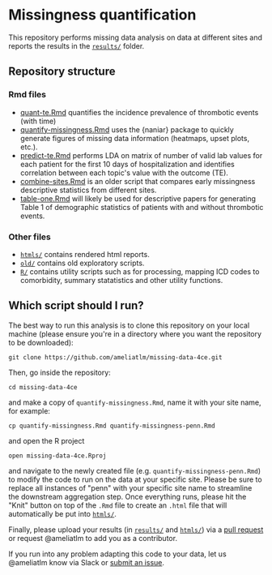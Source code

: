 # Missingness quantification

This repository performs missing data analysis on data at different sites and reports the results in the [`results/`](results/) folder.

## Repository structure

### Rmd files

- [quant-te.Rmd](quant-te.Rmd) quantifies the incidence prevalence of thrombotic events (with time)
- [quantify-missingness.Rmd](quantify-missingness.Rmd) uses the {naniar} package to quickly generate figures of missing data information (heatmaps, upset plots, etc.).
- [predict-te.Rmd](predict-te.Rmd) performs LDA on matrix of number of valid lab values for each patient for the first 10 days of hospitalization and identifies correlation between each topic's value with the outcome (TE).
- [combine-sites.Rmd](combine-sites.Rmd) is an older script that compares early missingness descriptive statistics from different sites.
- [table-one.Rmd](table-one.Rmd) will likely be used for descriptive papers for generating Table 1 of demographic statistics of patients with and without thrombotic events.

### Other files

- [`htmls/`](htmls/) contains rendered html reports.
- [`old/`](old/) contains old exploratory scripts.
- [`R/`](R/) contains utility scripts such as for processing, mapping ICD codes to comorbidity, summary statatistics and other utility functions.

## Which script should I run?

The best way to run this analysis is to clone this repository on your local machine
(please ensure you're in a directory where you want the repository to be downloaded):

```git clone https://github.com/ameliatlm/missing-data-4ce.git```

Then, go inside the repository:

```cd missing-data-4ce```

and make a copy of `quantify-missingness.Rmd`, name it with your site name, for example:

```cp quantify-missingness.Rmd quantify-missingness-penn.Rmd```

and open the R project

```open missing-data-4ce.Rproj```

and navigate to the newly created file (e.g. `quantify-missingness-penn.Rmd`) to modify the code to run on the data at your specific site.
Please be sure to replace all instances of "penn" with your specific site name to streamline the downstream aggregation step.
Once everything runs, please hit the "Knit" button on top of the `.Rmd` file to create an `.html` file that will automatically be put into [`htmls/`](htmls/).

Finally, please upload your results (in [`results/`](results/) and [`htmls/`](htmls/)) via a [pull request](https://github.com/ameliatlm/missing-data-4ce/pulls) or request @ameliatlm to add you as a contributor.

If you run into any problem adapting this code to your data, let us @ameliatlm know via Slack or [submit an issue](https://github.com/ameliatlm/missing-data-4ce/issues/new).
